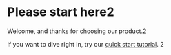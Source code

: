 # Please start here2

Welcome, and thanks for choosing our product.2

If you want to dive right in, try our [quick start tutorial](./). 2
